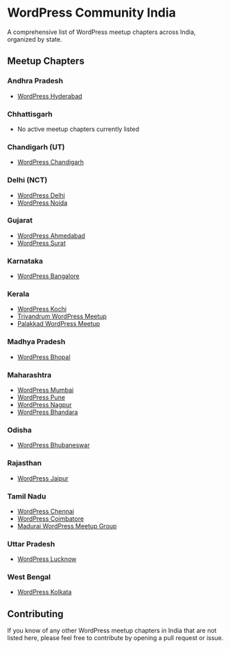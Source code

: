 # WordPress Community India
A comprehensive list of WordPress meetup chapters across India, organized by state.
## Meetup Chapters
### Andhra Pradesh
- [WordPress Hyderabad](https://www.meetup.com/hyderabad-wordpress/)
### Chhattisgarh
- No active meetup chapters currently listed
### Chandigarh (UT)
- [WordPress Chandigarh](https://www.meetup.com/chandigarh-wordpress-meetup/)
### Delhi (NCT)
- [WordPress Delhi](https://www.meetup.com/delhi-wordpress/)
- [WordPress Noida](https://www.meetup.com/noida-wordpress/)
### Gujarat
- [WordPress Ahmedabad](https://www.meetup.com/ahmedabad-wordpress/)
- [WordPress Surat](https://www.meetup.com/surat-wordpress/)
### Karnataka
- [WordPress Bangalore](https://www.meetup.com/bangalore-wordpress/)
### Kerala
- [WordPress Kochi](https://www.meetup.com/kochi-wordpress/)
- [Trivandrum WordPress Meetup](https://www.meetup.com/Trivandrum-WordPress-Meetup/)
- [Palakkad WordPress Meetup](https://www.meetup.com/Palakkad-WordPress-Meetup/)
### Madhya Pradesh
- [WordPress Bhopal](https://www.meetup.com/bhopal-wordpress/)
### Maharashtra
- [WordPress Mumbai](https://www.meetup.com/mumbai-wordpress/)
- [WordPress Pune](https://www.meetup.com/pune-wordpress/)
- [WordPress Nagpur](https://www.meetup.com/nagpur-wordpress/)
- [WordPress Bhandara](https://www.meetup.com/bhandara-wordpress/)
### Odisha
- [WordPress Bhubaneswar](https://www.meetup.com/bhubaneswar-wordpress/)
### Rajasthan
- [WordPress Jaipur](https://www.meetup.com/jaipur-wordpress/)
### Tamil Nadu
- [WordPress Chennai](https://www.meetup.com/chennai-wordpress/)
- [WordPress Coimbatore](https://www.meetup.com/coimbatore-wordpress/)
- [Madurai WordPress Meetup Group](https://www.meetup.com/Madurai-WordPress-Meetup-Group/)
### Uttar Pradesh
- [WordPress Lucknow](https://www.meetup.com/wordpress-lucknow/)
### West Bengal
- [WordPress Kolkata](https://www.meetup.com/kolkata-wordpress/)
## Contributing
If you know of any other WordPress meetup chapters in India that are not listed here, please feel free to contribute by opening a pull request or issue.
